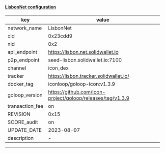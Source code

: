 #### [LisbonNet configuration](https://networkinfo.solidwallet.io/node_info/LisbonNet/default_configure.yml)
|key|value|
|---|---|
|network_name|LisbonNet|
|cid|0x23cdd9|
|nid|0x2|
|api_endpoint|https://lisbon.net.solidwallet.io|
|p2p_endpoint|seed-lisbon.solidwallet.io:7100|
|channel|icon_dex|
|tracker|https://lisbon.tracker.solidwallet.io/|
|docker_tag|iconloop/goloop-icon:v1.3.9|
|goloop_version|https://github.com/icon-project/goloop/releases/tag/v1.3.9|
|transaction_fee|on|
|REVISION|0x15|
|SCORE_audit|on|
|UPDATE_DATE|2023-08-07|
|description|-|
---
